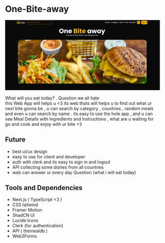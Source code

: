 # One-Bite-away

![Screenshot](/public/ScreenOfHomePage.png)  

What will you eat today? . Question we all hate    
this Web App will helps u &lt;3 
its web thats will helps u to find out what ur next bite gonna be , 
u can search by category , countries , random meals and even u can search by name .
its easy to use the hole app , and u can see Meal Details with Ingredients and Instructions , what are u waiting for go and cook and enjoy with ur bite <3

## Future 
- best ui/ux design 
- easy to use for client and developer 
- auth with clerk and its easy to sign in and logout
- API collecting some dishes from all countries 
- web can answer ur every day Question (what i will eat today)

## Tools  and Dependencies 
- Next.js ( TypeScript <3 ) 
- CSS tailwind 
- Framer Motion
- ShadCN UI
- Lucide Icons
- Clerk (for authentication) 
- API ( themealdb )
- Web3Forms                                   
